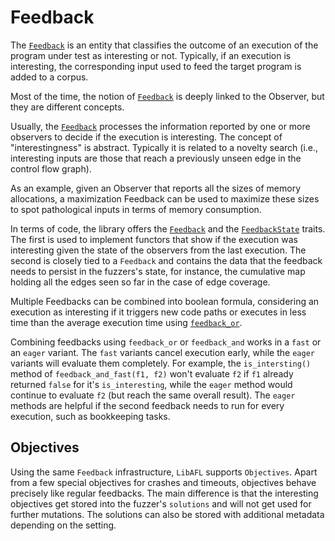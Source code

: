 # Feedback

The [`Feedback`](https://docs.rs/libafl/0/libafl/feedbacks/trait.Feedback.html) is an entity that classifies the outcome of an execution of the program under test as interesting or not.
Typically, if an execution is interesting, the corresponding input used to feed the target program is added to a corpus.

Most of the time, the notion of [`Feedback`](https://docs.rs/libafl/0/libafl/feedbacks/trait.Feedback.html) is deeply linked to the Observer, but they are different concepts.

Usually, the [`Feedback`](https://docs.rs/libafl/0/libafl/feedbacks/trait.Feedback.html) processes the information reported by one or more observers to decide if the execution is interesting.
The concept of "interestingness" is abstract.
Typically it is related to a novelty search (i.e., interesting inputs are those that reach a previously unseen edge in the control flow graph).

As an example, given an Observer that reports all the sizes of memory allocations, a maximization Feedback can be used to maximize these sizes to spot pathological inputs in terms of memory consumption.

In terms of code, the library offers the [`Feedback`](https://docs.rs/libafl/0/libafl/feedbacks/trait.Feedback.html) and the [`FeedbackState`](https://docs.rs/libafl/0/libafl/feedbacks/trait.FeedbackState.html) traits.
The first is used to implement functors that show if the execution was interesting given the state of the observers from the last execution. The second is closely tied to a `Feedback` and contains the data that the feedback needs to persist in the fuzzers's state, for instance, the cumulative map holding all the edges seen so far in the case of edge coverage.

Multiple Feedbacks can be combined into boolean formula, considering an execution as interesting if it triggers new code paths or executes in less time than the average execution time using [`feedback_or`](https://docs.rs/libafl/0/libafl/macro.feedback_or.html).

Combining feedbacks using `feedback_or` or `feedback_and` works in a `fast` or an `eager` variant.
The `fast` variants cancel execution early, while the `eager` variants will evaluate them completely.
For example, the `is_intersting()` method of `feedback_and_fast(f1, f2)` won't evaluate `f2` if `f1` already returned `false` for it's `is_interesting`, while the `eager` method would continue to evaluate `f2` (but reach the same overall result).
The `eager` methods are helpful if the second feedback needs to run for every execution, such as bookkeeping tasks.

## Objectives

Using the same `Feedback` infrastructure, `LibAFL` supports `Objectives`.
Apart from a few special objectives for crashes and timeouts, objectives behave precisely like regular feedbacks.
The main difference is that the interesting objectives get stored into the fuzzer's `solutions` and will not get used for further mutations.
The solutions can also be stored with additional metadata depending on the setting.